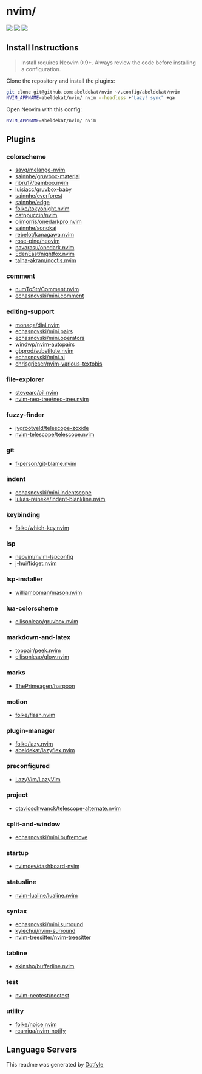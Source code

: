 # nvim/

<a href="https://dotfyle.com/abeldekat/nvim"><img src="https://dotfyle.com/abeldekat/nvim/badges/plugins?style=flat" /></a>
<a href="https://dotfyle.com/abeldekat/nvim"><img src="https://dotfyle.com/abeldekat/nvim/badges/leaderkey?style=flat" /></a>
<a href="https://dotfyle.com/abeldekat/nvim"><img src="https://dotfyle.com/abeldekat/nvim/badges/plugin-manager?style=flat" /></a>


## Install Instructions

 > Install requires Neovim 0.9+. Always review the code before installing a configuration.

Clone the repository and install the plugins:

```sh
git clone git@github.com:abeldekat/nvim ~/.config/abeldekat/nvim
NVIM_APPNAME=abeldekat/nvim/ nvim --headless +"Lazy! sync" +qa
```

Open Neovim with this config:

```sh
NVIM_APPNAME=abeldekat/nvim/ nvim
```

## Plugins

### colorscheme

+ [savq/melange-nvim](https://dotfyle.com/plugins/savq/melange-nvim)
+ [sainnhe/gruvbox-material](https://dotfyle.com/plugins/sainnhe/gruvbox-material)
+ [ribru17/bamboo.nvim](https://dotfyle.com/plugins/ribru17/bamboo.nvim)
+ [luisiacc/gruvbox-baby](https://dotfyle.com/plugins/luisiacc/gruvbox-baby)
+ [sainnhe/everforest](https://dotfyle.com/plugins/sainnhe/everforest)
+ [sainnhe/edge](https://dotfyle.com/plugins/sainnhe/edge)
+ [folke/tokyonight.nvim](https://dotfyle.com/plugins/folke/tokyonight.nvim)
+ [catppuccin/nvim](https://dotfyle.com/plugins/catppuccin/nvim)
+ [olimorris/onedarkpro.nvim](https://dotfyle.com/plugins/olimorris/onedarkpro.nvim)
+ [sainnhe/sonokai](https://dotfyle.com/plugins/sainnhe/sonokai)
+ [rebelot/kanagawa.nvim](https://dotfyle.com/plugins/rebelot/kanagawa.nvim)
+ [rose-pine/neovim](https://dotfyle.com/plugins/rose-pine/neovim)
+ [navarasu/onedark.nvim](https://dotfyle.com/plugins/navarasu/onedark.nvim)
+ [EdenEast/nightfox.nvim](https://dotfyle.com/plugins/EdenEast/nightfox.nvim)
+ [talha-akram/noctis.nvim](https://dotfyle.com/plugins/talha-akram/noctis.nvim)
### comment

+ [numToStr/Comment.nvim](https://dotfyle.com/plugins/numToStr/Comment.nvim)
+ [echasnovski/mini.comment](https://dotfyle.com/plugins/echasnovski/mini.comment)
### editing-support

+ [monaqa/dial.nvim](https://dotfyle.com/plugins/monaqa/dial.nvim)
+ [echasnovski/mini.pairs](https://dotfyle.com/plugins/echasnovski/mini.pairs)
+ [echasnovski/mini.operators](https://dotfyle.com/plugins/echasnovski/mini.operators)
+ [windwp/nvim-autopairs](https://dotfyle.com/plugins/windwp/nvim-autopairs)
+ [gbprod/substitute.nvim](https://dotfyle.com/plugins/gbprod/substitute.nvim)
+ [echasnovski/mini.ai](https://dotfyle.com/plugins/echasnovski/mini.ai)
+ [chrisgrieser/nvim-various-textobjs](https://dotfyle.com/plugins/chrisgrieser/nvim-various-textobjs)
### file-explorer

+ [stevearc/oil.nvim](https://dotfyle.com/plugins/stevearc/oil.nvim)
+ [nvim-neo-tree/neo-tree.nvim](https://dotfyle.com/plugins/nvim-neo-tree/neo-tree.nvim)
### fuzzy-finder

+ [jvgrootveld/telescope-zoxide](https://dotfyle.com/plugins/jvgrootveld/telescope-zoxide)
+ [nvim-telescope/telescope.nvim](https://dotfyle.com/plugins/nvim-telescope/telescope.nvim)
### git

+ [f-person/git-blame.nvim](https://dotfyle.com/plugins/f-person/git-blame.nvim)
### indent

+ [echasnovski/mini.indentscope](https://dotfyle.com/plugins/echasnovski/mini.indentscope)
+ [lukas-reineke/indent-blankline.nvim](https://dotfyle.com/plugins/lukas-reineke/indent-blankline.nvim)
### keybinding

+ [folke/which-key.nvim](https://dotfyle.com/plugins/folke/which-key.nvim)
### lsp

+ [neovim/nvim-lspconfig](https://dotfyle.com/plugins/neovim/nvim-lspconfig)
+ [j-hui/fidget.nvim](https://dotfyle.com/plugins/j-hui/fidget.nvim)
### lsp-installer

+ [williamboman/mason.nvim](https://dotfyle.com/plugins/williamboman/mason.nvim)
### lua-colorscheme

+ [ellisonleao/gruvbox.nvim](https://dotfyle.com/plugins/ellisonleao/gruvbox.nvim)
### markdown-and-latex

+ [toppair/peek.nvim](https://dotfyle.com/plugins/toppair/peek.nvim)
+ [ellisonleao/glow.nvim](https://dotfyle.com/plugins/ellisonleao/glow.nvim)
### marks

+ [ThePrimeagen/harpoon](https://dotfyle.com/plugins/ThePrimeagen/harpoon)
### motion

+ [folke/flash.nvim](https://dotfyle.com/plugins/folke/flash.nvim)
### plugin-manager

+ [folke/lazy.nvim](https://dotfyle.com/plugins/folke/lazy.nvim)
+ [abeldekat/lazyflex.nvim](https://dotfyle.com/plugins/abeldekat/lazyflex.nvim)
### preconfigured

+ [LazyVim/LazyVim](https://dotfyle.com/plugins/LazyVim/LazyVim)
### project

+ [otavioschwanck/telescope-alternate.nvim](https://dotfyle.com/plugins/otavioschwanck/telescope-alternate.nvim)
### split-and-window

+ [echasnovski/mini.bufremove](https://dotfyle.com/plugins/echasnovski/mini.bufremove)
### startup

+ [nvimdev/dashboard-nvim](https://dotfyle.com/plugins/nvimdev/dashboard-nvim)
### statusline

+ [nvim-lualine/lualine.nvim](https://dotfyle.com/plugins/nvim-lualine/lualine.nvim)
### syntax

+ [echasnovski/mini.surround](https://dotfyle.com/plugins/echasnovski/mini.surround)
+ [kylechui/nvim-surround](https://dotfyle.com/plugins/kylechui/nvim-surround)
+ [nvim-treesitter/nvim-treesitter](https://dotfyle.com/plugins/nvim-treesitter/nvim-treesitter)
### tabline

+ [akinsho/bufferline.nvim](https://dotfyle.com/plugins/akinsho/bufferline.nvim)
### test

+ [nvim-neotest/neotest](https://dotfyle.com/plugins/nvim-neotest/neotest)
### utility

+ [folke/noice.nvim](https://dotfyle.com/plugins/folke/noice.nvim)
+ [rcarriga/nvim-notify](https://dotfyle.com/plugins/rcarriga/nvim-notify)
## Language Servers



 This readme was generated by [Dotfyle](https://dotfyle.com)
